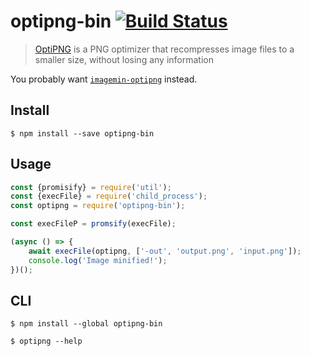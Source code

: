# optipng-bin [![Build Status](https://travis-ci.org/imagemin/optipng-bin.svg?branch=master)](https://travis-ci.org/imagemin/optipng-bin)

> [OptiPNG](http://optipng.sourceforge.net) is a PNG optimizer that recompresses image files to a smaller size, without losing any information

You probably want [`imagemin-optipng`](https://github.com/imagemin/imagemin-optipng) instead.


## Install

```
$ npm install --save optipng-bin
```


## Usage

```js
const {promisify} = require('util');
const {execFile} = require('child_process');
const optipng = require('optipng-bin');

const execFileP = promsify(execFile);

(async () => {
	await execFile(optipng, ['-out', 'output.png', 'input.png']);
	console.log('Image minified!');
})();
```


## CLI

```
$ npm install --global optipng-bin
```

```
$ optipng --help
```
